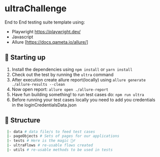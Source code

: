 # ultraChallenge

End to End testing suite template using:

- Playwright https://playwright.dev/
- Javascript 
- Allure [https://docs.qameta.io/allure/]

## 🤖 Starting up

1. Install the dependencies using `npm install` or `yarn install`
2. Check out the test by running the `ultra` command
3. After execution create allure report(locally) using `allure generate ./allure-results --clean`
4. Now open report: `allure open ./allure-report`
5. Have fun building something! to run test cases do: `npm run ultra`
6. Before running your test cases locally you need to add you credentials in the loginCredentialsData.json

## 📁 Structure

```sh
 |- data # data file/s to feed test cases
 |- pageObjects # Sets of pages for our applications
 |- tests # Here is the magic 🧙‍♂️
 |- ultraFlows # re-usable flows created
 |- utils # re-usable methods to be used in tests
```
